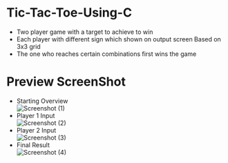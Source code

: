 # Tic-Tac-Toe-Using-C

* Two player game with a target to achieve to win
* Each player with different sign which shown on output screen
Based on 3x3 grid
* The one who reaches certain combinations first wins the game

# Preview ScreenShot
* Starting Overview<br>![Screenshot (1)](https://user-images.githubusercontent.com/88363580/187990545-99e56bb2-e856-47e3-8fff-53e0385c67d1.png)
* Player 1 Input<br>![Screenshot (2)](https://user-images.githubusercontent.com/88363580/188781146-24b2dd3a-212a-408e-bc53-29f730fc008a.png)
* Player 2 Input<br>![Screenshot (3)](https://user-images.githubusercontent.com/88363580/188781155-2e7b63a2-84eb-43eb-8da9-cb29a5d8f70a.png)
* Final Result <br>![Screenshot (4)](https://user-images.githubusercontent.com/88363580/188781160-97b3a2e1-733e-4379-8370-e353c472196c.png)
